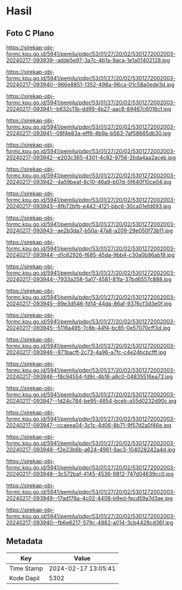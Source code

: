# Hasil

## Foto C Plano

https://sirekap-obj-formc.kpu.go.id/5941/pemilu/pdpr/53/01/27/20/02/5301272002003-20240217-093939--adde5e97-3a7c-4b1a-9aca-1e1a01402128.jpg

https://sirekap-obj-formc.kpu.go.id/5941/pemilu/pdpr/53/01/27/20/02/5301272002003-20240217-093940--966e8851-1352-498a-96ca-01c58a0ede3d.jpg

https://sirekap-obj-formc.kpu.go.id/5941/pemilu/pdpr/53/01/27/20/02/5301272002003-20240217-093941--b632c11b-dd99-4b27-aac8-89467c6016cf.jpg

https://sirekap-obj-formc.kpu.go.id/5941/pemilu/pdpr/53/01/27/20/02/5301272002003-20240217-093941--08f4e83a-eff6-4b9a-b563-7af58665db30.jpg

https://sirekap-obj-formc.kpu.go.id/5941/pemilu/pdpr/53/01/27/20/02/5301272002003-20240217-093942--e203c365-4301-4c82-9756-2bda4aa2aceb.jpg

https://sirekap-obj-formc.kpu.go.id/5941/pemilu/pdpr/53/01/27/20/02/5301272002003-20240217-093942--4a59beaf-8c10-46a9-b07d-5f640f10ce04.jpg

https://sirekap-obj-formc.kpu.go.id/5941/pemilu/pdpr/53/01/27/20/02/5301272002003-20240217-093943--8fb72bfb-e442-4121-bbc6-30ca01efd693.jpg

https://sirekap-obj-formc.kpu.go.id/5941/pemilu/pdpr/53/01/27/20/02/5301272002003-20240217-093943--ae2b3da7-b50a-47a8-a209-29e050f73b11.jpg

https://sirekap-obj-formc.kpu.go.id/5941/pemilu/pdpr/53/01/27/20/02/5301272002003-20240217-093944--d1c62926-f685-45da-9bb4-c30a0b96ab19.jpg

https://sirekap-obj-formc.kpu.go.id/5941/pemilu/pdpr/53/01/27/20/02/5301272002003-20240217-093944--7933a258-5a17-4581-81fa-37bd6557c888.jpg

https://sirekap-obj-formc.kpu.go.id/5941/pemilu/pdpr/53/01/27/20/02/5301272002003-20240217-093945--89e3d546-fd14-44da-86af-9376cf3d3e0f.jpg

https://sirekap-obj-formc.kpu.go.id/5941/pemilu/pdpr/53/01/27/20/02/5301272002003-20240217-093945--5116a495-7c8b-44f4-bc85-0e57070cff3d.jpg

https://sirekap-obj-formc.kpu.go.id/5941/pemilu/pdpr/53/01/27/20/02/5301272002003-20240217-093946--871bacff-2c73-4a96-a7fc-c4e24bcbcfff.jpg

https://sirekap-obj-formc.kpu.go.id/5941/pemilu/pdpr/53/01/27/20/02/5301272002003-20240217-093946--f8c94554-fd9c-4b18-a8c0-04835516ea73.jpg

https://sirekap-obj-formc.kpu.go.id/5941/pemilu/pdpr/53/01/27/20/02/5301272002003-20240217-093947--1d24c784-be95-4854-bceb-a55d0232d90c.jpg

https://sirekap-obj-formc.kpu.go.id/5941/pemilu/pdpr/53/01/27/20/02/5301272002003-20240217-093947--ccaeea04-3c1c-4d06-8b71-9f57d2a0f46e.jpg

https://sirekap-obj-formc.kpu.go.id/5941/pemilu/pdpr/53/01/27/20/02/5301272002003-20240217-093948--f2e23b6b-a624-4961-8ac3-104028242a4d.jpg

https://sirekap-obj-formc.kpu.go.id/5941/pemilu/pdpr/53/01/27/20/02/5301272002003-20240217-093948--3c572baf-4145-4536-9812-747d04639cc0.jpg

https://sirekap-obj-formc.kpu.go.id/5941/pemilu/pdpr/53/01/27/20/02/5301272002003-20240217-093949--17ad178a-4c02-4408-b9ed-fecd59a7d3ae.jpg

https://sirekap-obj-formc.kpu.go.id/5941/pemilu/pdpr/53/01/27/20/02/5301272002003-20240217-093940--fb6e6217-579c-4882-a014-3cb4428cd36f.jpg


## Metadata

| Key        | Value               |
| ---------- | ------------------- |
| Time Stamp | 2024-02-17 13:05:41 |
| Kode Dapil | 5302                |




